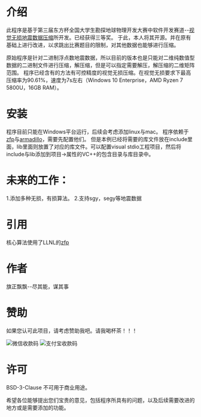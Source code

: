 # 介绍
此程序是基于第三届东方杯全国大学生勘探地球物理开发大赛中软件开发赛道--[视觉无损地震数据压缩](http://ieco.upc.edu.cn/2024/0426/c20746a256826/page.htm)所开发。已经获得三等奖。
于此，本人将其开源。并在原有基础上进行改进，以求跳出比赛题目的限制，对其他数据也能够进行压缩。

原始程序是针对二进制浮点数地震数据，所以目前的版本也是只能对二维纯数值型数据的二进制文件进行压缩，解压缩，但是可以指定需要解压，解压缩的二维矩阵范围。
程序已经含有的方法有可控精度的视觉无损压缩。在视觉无损要求下最高压缩率为90.61%，速度为7s左右（Windows 10 Enterprise，AMD Ryzen 7 5800U，16GB RAM）。
# 安装
程序目前只能在Windows平台运行，后续会考虑添加linux与mac。
程序依赖于[zfp](https://github.com/LLNL/zfp)与[armadillo](https://arma.sourceforge.net/)，需要先配置他们。
但是本例已经将需要的库文件放在include里面，lib里面则放置了对应的库文件。可以配置visual stdio工程项目，然后将include与lib添加到项目->属性的VC++的包含目录与库目录中。

# 未来的工作：
1.添加多种无损，有损算法。
2.支持sgy，segy等地震数据

# 引用
核心算法使用了LLNL的[zfp](https://github.com/LLNL/zfp)

# 作者
旗正飘飘--尽其能，谋其事

# 赞助
如果您认可此项目，请考虑赞助我吧。请我喝杯茶！！！

![微信收款码](https://github.com/user-attachments/assets/d6c5e9fa-54fe-4ebf-9d56-5493500ee760)
![支付宝收款码](https://github.com/user-attachments/assets/14121abb-2cb3-4ba5-b3a0-18012d89a88e)


# 许可
BSD-3-Clause
不可用于商业用途。


希望各位能够提出您们宝贵的意见，包括程序所具有的问题，以及后续需要改进的地方或是需要添加的功能。
